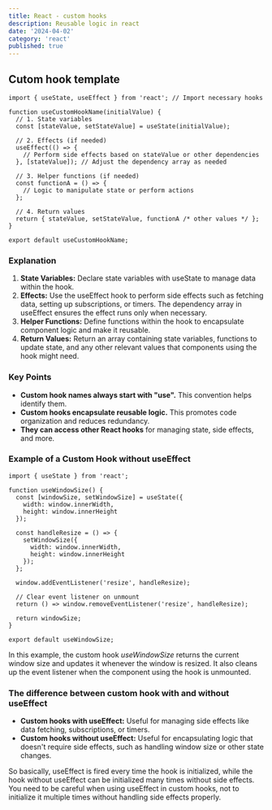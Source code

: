 ```yaml
---
title: React - custom hooks
description: Reusable logic in react
date: '2024-04-02'
category: 'react'
published: true
---
```


## Cutom hook template

```tsx
import { useState, useEffect } from 'react'; // Import necessary hooks

function useCustomHookName(initialValue) {
  // 1. State variables
  const [stateValue, setStateValue] = useState(initialValue);

  // 2. Effects (if needed)
  useEffect(() => {
    // Perform side effects based on stateValue or other dependencies
  }, [stateValue]); // Adjust the dependency array as needed

  // 3. Helper functions (if needed)
  const functionA = () => {
    // Logic to manipulate state or perform actions
  };

  // 4. Return values
  return { stateValue, setStateValue, functionA /* other values */ };
}

export default useCustomHookName;
```

### Explanation

1. **State Variables:** Declare state variables with useState to manage data within the hook.
2. **Effects:** Use the useEffect hook to perform side effects such as fetching data, setting up subscriptions, or timers. The dependency array in useEffect ensures the effect runs only when necessary.
3. **Helper Functions:** Define functions within the hook to encapsulate component logic and make it reusable.
4. **Return Values:** Return an array containing state variables, functions to update state, and any other relevant values that components using the hook might need.

### Key Points

- **Custom hook names always start with "use".** This convention helps identify them.
- **Custom hooks encapsulate reusable logic.** This promotes code organization and reduces redundancy.
- **They can access other React hooks** for managing state, side effects, and more.

### Example of a Custom Hook without useEffect

```tsx
import { useState } from 'react';

function useWindowSize() {
  const [windowSize, setWindowSize] = useState({
    width: window.innerWidth,
    height: window.innerHeight
  });

  const handleResize = () => {
    setWindowSize({
      width: window.innerWidth,
      height: window.innerHeight
    });
  };

  window.addEventListener('resize', handleResize);

  // Clear event listener on unmount
  return () => window.removeEventListener('resize', handleResize);

  return windowSize;
}

export default useWindowSize;
```

In this example, the custom hook _useWindowSize_ returns the current window size and updates it whenever the window is resized. It also cleans up the event listener when the component using the hook is unmounted.

### The difference between custom hook with and without useEffect

- **Custom hooks with useEffect:** Useful for managing side effects like data fetching, subscriptions, or timers.
- **Custom hooks without useEffect:** Useful for encapsulating logic that doesn't require side effects, such as handling window size or other state changes.

So basically, useEffect is fired every time the hook is initialized, while the hook without useEffect can be initialized many times without side effects. You need to be careful when using useEffect in custom hooks, not to initialize it multiple times without handling side effects properly.
